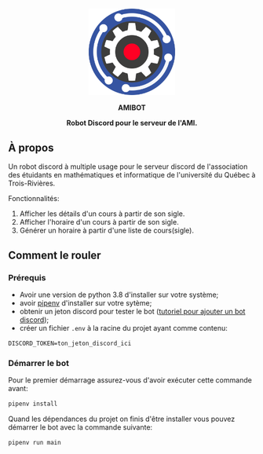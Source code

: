 <p align="center">
  <img width="35%" src="amibot.png" alt="Banner">
</p>
<p align="center">
  <b font-size="larger">AMIBOT</b>
</p>
<p align="center">
  <b>Robot Discord pour le serveur de l'AMI.</b>
</p>

## À propos
Un robot discord à multiple usage pour le serveur discord de l'association
des étuidants en mathématiques et informatique de l'université du Québec à 
Trois-Rivières.

Fonctionnalités:
1. Afficher les détails d'un cours à partir de son sigle.
2. Afficher l'horaire d'un cours à partir de son sigle.
3. Générer un horaire à partir d'une liste de cours(sigle).

## Comment le rouler
### Prérequis
- Avoir une version de python 3.8 d'installer sur votre système;
- avoir [pipenv](https://pipenv.pypa.io/en/latest/) d'installer sur votre sytème;
- obtenir un jeton discord pour tester le bot ([tutoriel pour ajouter un bot discord](https://medium.com/simple-guides-to-technology/a-simple-guide-to-making-a-discord-bot-using-python-1e4738f2cdd0));
- créer un fichier `.env` à la racine du projet ayant comme contenu:
```
DISCORD_TOKEN=ton_jeton_discord_ici
```

### Démarrer le bot
Pour le premier démarrage assurez-vous d'avoir exécuter cette commande avant:
``` sh
pipenv install
```
Quand les dépendances du projet on finis d'être installer vous pouvez démarrer le bot avec la commande suivante:
``` sh
pipenv run main
```
